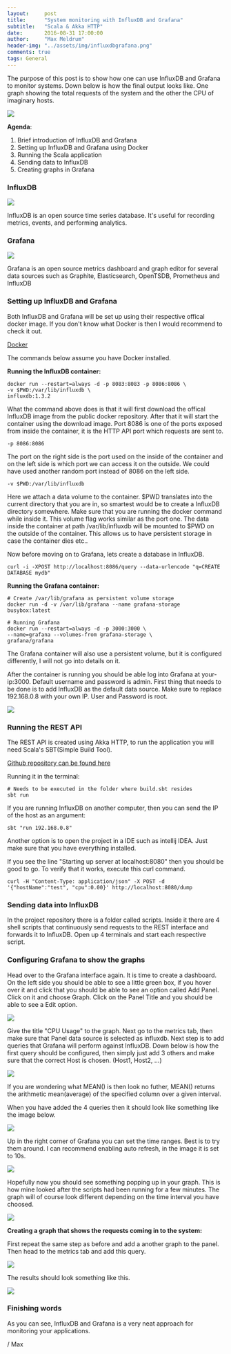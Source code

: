 ```yaml
---
layout:     post
title:      "System monitoring with InfluxDB and Grafana"
subtitle:   "Scala & Akka HTTP"
date:       2016-08-31 17:00:00
author:     "Max Meldrum"
header-img: "../assets/img/influxdbgrafana.png"
comments: true
tags: General
---
```


The purpose of this post is to show how one can use InfluxDB and Grafana to monitor systems. 
Down below is how the final output looks like. One graph showing the total requests of the system and the other the CPU of imaginary hosts.

![](../assets/img/posts/influxdb-grafana/datavisualyappl.PNG)

**Agenda**:

1. Brief introduction of InfluxDB and Grafana
2. Setting up InfluxDB and Grafana using Docker
3. Running the Scala application
4. Sending data to InfluxDB
5. Creating graphs in Grafana


### InfluxDB

![](../assets/img/posts/influxdb-grafana/influxdbsmall.png)

InfluxDB is an open source time series database. It's useful for recording metrics, events, and performing analytics.

### Grafana

![](../assets/img/posts/influxdb-grafana/grafana.png)

Grafana is an open source metrics dashboard and graph editor for several data sources such as Graphite, Elasticsearch, OpenTSDB, Prometheus and InfluxDB

### Setting up InfluxDB and Grafana

Both InfluxDB and Grafana will be set up using their respective offical docker image. If you don't know what Docker is then I would recommend to check it out.

[Docker](https://www.docker.com/)

The commands below assume you have Docker installed.

**Running the InfluxDB container:**

    docker run --restart=always -d -p 8083:8083 -p 8086:8086 \
    -v $PWD:/var/lib/influxdb \
    influxdb:1.3.2

What the command above does is that it will first download the offical InfluxDB image from the public docker repository. After that it will start the container using the download image. 
Port 8086 is one of the ports exposed from inside the container, it is the HTTP API port which requests are sent to.

    -p 8086:8086

The port on the right side is the port used on the inside of the container and on the left side is which port we can access it on the outside. 
We could have used another random port instead of 8086 on the left side.

    -v $PWD:/var/lib/influxdb

Here we attach a data volume to the container. $PWD translates into the current directory that you are in, so smartest would be to create a InfluxDB directory somewhere. 
Make sure that you are running the docker command while inside it. This volume flag works similar as the port one. 
The data inside the container at path /var/lib/influxdb will be mounted to $PWD on the outside of the container. 
This allows us to have persistent storage in case the container dies etc..


Now before moving on to Grafana, lets create a database in InfluxDB.

    curl -i -XPOST http://localhost:8086/query --data-urlencode "q=CREATE DATABASE mydb"


**Running the Grafana container:**

    # Create /var/lib/grafana as persistent volume storage
    docker run -d -v /var/lib/grafana --name grafana-storage busybox:latest

    # Running Grafana
    docker run --restart=always -d -p 3000:3000 \
    --name=grafana --volumes-from grafana-storage \
    grafana/grafana

The Grafana container will also use a persistent volume, but it is configured differently, I will not go into details on it.


After the container is running you should be able log into Grafana at your-ip:3000. Default username and password is admin. 
First thing that needs to be done is to add InfluxDB as the default data source. 
Make sure to replace 192.168.0.8 with your own IP. User and Password is root.

![](../assets/img/posts/influxdb-grafana/datasource.png)


### Running the REST API

The REST API is created using Akka HTTP, to run the application you will need Scala's SBT(Simple Build Tool). 

[Github repository can be found here](https://github.com/Max-Meldrum/influxdb-grafana-scala-example)

Running it in the terminal:
    
    # Needs to be executed in the folder where build.sbt resides
    sbt run

If you are running InfluxDB on another computer, then you can send the IP of the host as an argument:

    sbt "run 192.168.0.8"

Another option is to open the project in a IDE such as intellij IDEA. Just make sure that you have everything installed.


If you see the line "Starting up server at localhost:8080" then you should be good to go. To verify that it works, execute this curl command.

    curl -H "Content-Type: application/json" -X POST -d '{"hostName":"test", "cpu":0.00}' http://localhost:8080/dump



### Sending data into InfluxDB

In the project repository there is a folder called scripts. Inside it there are 4 shell scripts that continuously send requests to the REST interface and forwards it to InfluxDB.
Open up 4 terminals and start each respective script.


### Configuring Grafana to show the graphs

Head over to the Grafana interface again. It is time to create a dashboard. On the left side you should be able to see a little green box, 
if you hover over it and click that you should be able to see an option called Add Panel. Click on it and choose Graph. Click on the Panel Title and you should be able to see a Edit option. 


![](../assets/img/posts/influxdb-grafana/grafanaCreateGraph.png)

Give the title "CPU Usage" to the graph. Next go to the metrics tab, then make sure that Panel data source is selected as influxdb. Next step is to add queries that Grafana will perform against InfluxDB. Down below is how the first query should be configured, then simply just add 3 others and make sure that the correct Host is chosen. (Host1, Host2, ...)

![](../assets/img/posts/influxdb-grafana/firstcpuquery.png)

If you are wondering what MEAN() is then look no futher, MEAN() returns the arithmetic mean(average) of the specified column over a given interval.

When you have added the 4 queries then it should look like something like the image below.


![](../assets/img/posts/influxdb-grafana/grafanacpuqueries.png)


Up in the right corner of Grafana you can set the time ranges. Best is to try them around. I can recommend enabling auto refresh, in the image it is set to 10s.

![](../assets/img/posts/influxdb-grafana/grafanaintervals.png)


Hopefully now you should see something popping up in your graph. This is how mine looked after the scripts had been running for a few minutes. The graph will of course look different depending on the time interval you have choosed.


![](../assets/img/posts/influxdb-grafana/cpuusage.PNG)


**Creating a graph that shows the requests coming in to the system:**

First repeat the same step as before and add a another graph to the panel. Then head to the metrics tab and add this query.

![](../assets/img/posts/influxdb-grafana/requestsquery.png)

The results should look something like this.

![](../assets/img/posts/influxdb-grafana/requests.PNG)


### Finishing words

As you can see, InfluxDB and Grafana is a very neat approach for monitoring your applications.

/ Max







